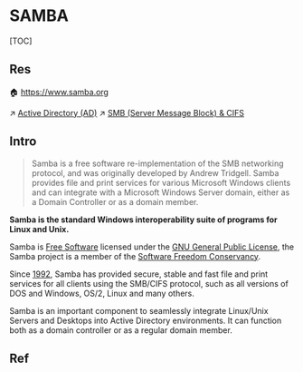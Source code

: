 # SAMBA

[TOC]



## Res
🏠 https://www.samba.org

↗ [Active Directory (AD)](../../../../🍕%20Database%20System/Directory%20Services/Active%20Directory%20(AD)/Active%20Directory%20(AD).md)
↗ [SMB (Server Message Block) & CIFS](../../../../🏎️%20Computer%20Networking%20and%20Communication/📌%20Computer%20Networking%20Basics/0x01%20Application%20Layer/Network-Attached%20Storage%20(NAS)/SMB%20(Server%20Message%20Block)%20&%20CIFS/SMB%20(Server%20Message%20Block)%20&%20CIFS.md)



## Intro
> Samba is a free software re-implementation of the SMB networking protocol, and was originally developed by Andrew Tridgell. Samba provides file and print services for various Microsoft Windows clients and can integrate with a Microsoft Windows Server domain, either as a Domain Controller or as a domain member.

**Samba is the standard Windows interoperability suite of programs for Linux and Unix.**

Samba is [Free Software](https://www.gnu.org/philosophy/free-sw.html) licensed under the [GNU General Public License](https://www.samba.org/samba/docs/GPL.html), the Samba project is a member of the [Software Freedom Conservancy](https://www.sfconservancy.org/).

Since [1992](https://www.samba.org/samba/docs/10years.html), Samba has provided secure, stable and fast file and print services for all clients using the SMB/CIFS protocol, such as all versions of DOS and Windows, OS/2, Linux and many others.

Samba is an important component to seamlessly integrate Linux/Unix Servers and Desktops into Active Directory environments. It can function both as a domain controller or as a regular domain member.



## Ref
